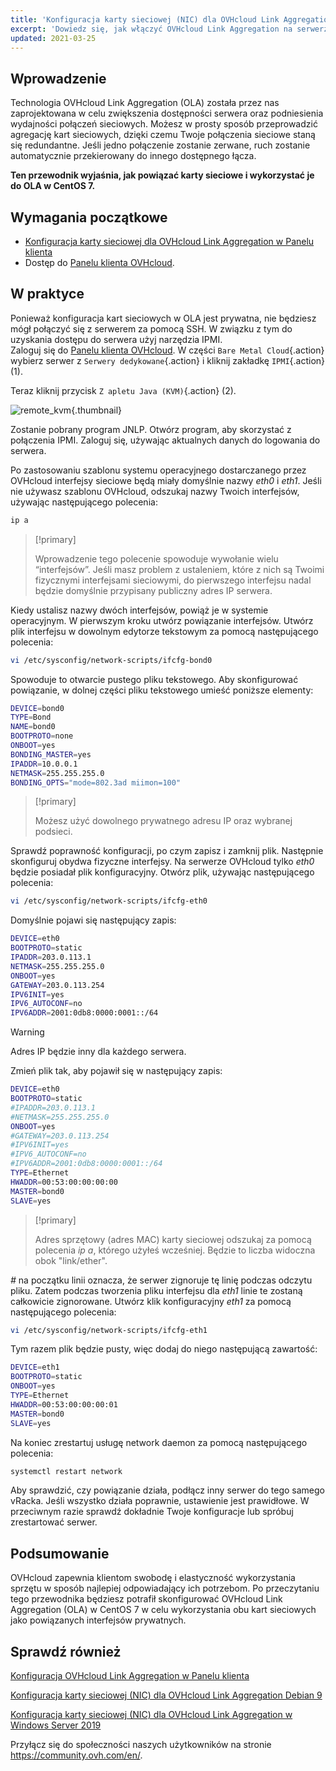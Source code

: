 ```yaml
---
title: 'Konfiguracja karty sieciowej (NIC) dla OVHcloud Link Aggregation w CentOS 7'
excerpt: 'Dowiedz się, jak włączyć OVHcloud Link Aggregation na serwerze CentOS'
updated: 2021-03-25
---
```


## Wprowadzenie

Technologia OVHcloud Link Aggregation (OLA) została przez nas zaprojektowana w celu zwiększenia dostępności serwera oraz podniesienia wydajności połączeń sieciowych. Możesz w prosty sposób przeprowadzić agregację kart sieciowych, dzięki czemu Twoje połączenia sieciowe staną się redundantne. Jeśli jedno połączenie zostanie zerwane, ruch zostanie automatycznie przekierowany do innego dostępnego łącza. 

**Ten przewodnik wyjaśnia, jak powiązać karty sieciowe i wykorzystać je do OLA w CentOS 7.**

## Wymagania początkowe

- [Konfiguracja karty sieciowej dla OVHcloud Link Aggregation w Panelu klienta](ola-enable-manager1.)
- Dostęp do [Panelu klienta OVHcloud](https://www.ovh.com/auth/?action=gotomanager&from=https://www.ovh.pl/&ovhSubsidiary=pl).

## W praktyce

Ponieważ konfiguracja kart sieciowych w OLA jest prywatna, nie będziesz mógł połączyć się z serwerem za pomocą SSH. W związku z tym do uzyskania dostępu do serwera użyj narzędzia IPMI.
<br>Zaloguj się do [Panelu klienta OVHcloud](https://www.ovh.com/auth/?action=gotomanager&from=https://www.ovh.pl/&ovhSubsidiary=pl). W części `Bare Metal Cloud`{.action} wybierz serwer z `Serwery dedykowane`{.action} i kliknij zakładkę `IPMI`{.action} (1).

Teraz kliknij przycisk `Z apletu Java (KVM)`{.action} (2).

![remote_kvm](remote_kvm2022.png){.thumbnail}

Zostanie pobrany program JNLP. Otwórz program, aby skorzystać z połączenia IPMI. Zaloguj się, używając aktualnych danych do logowania do serwera.

Po zastosowaniu szablonu systemu operacyjnego dostarczanego przez OVHcloud interfejsy sieciowe będą miały domyślnie nazwy *eth0* i *eth1*. Jeśli nie używasz szablonu OVHcloud, odszukaj nazwy Twoich interfejsów, używając następującego polecenia:

```bash
ip a
```

> [!primary]
>
> Wprowadzenie tego polecenie spowoduje wywołanie wielu “interfejsów”. Jeśli masz problem z ustaleniem, które z nich są Twoimi fizycznymi interfejsami sieciowymi, do pierwszego interfejsu nadal będzie domyślnie przypisany publiczny adres IP serwera.
>

Kiedy ustalisz nazwy dwóch interfejsów, powiąż je w systemie operacyjnym. W pierwszym kroku utwórz powiązanie interfejsów. Utwórz plik interfejsu w dowolnym edytorze tekstowym za pomocą następującego polecenia:

```bash
vi /etc/sysconfig/network-scripts/ifcfg-bond0
```

Spowoduje to otwarcie pustego pliku tekstowego. Aby skonfigurować powiązanie, w dolnej części pliku tekstowego umieść poniższe elementy:

```bash
DEVICE=bond0
TYPE=Bond
NAME=bond0
BOOTPROTO=none
ONBOOT=yes
BONDING_MASTER=yes
IPADDR=10.0.0.1
NETMASK=255.255.255.0
BONDING_OPTS="mode=802.3ad miimon=100"
```

> [!primary]
>
> Możesz użyć dowolnego prywatnego adresu IP oraz wybranej podsieci.
>

Sprawdź poprawność konfiguracji, po czym zapisz i zamknij plik. Następnie skonfiguruj obydwa fizyczne interfejsy. Na serwerze OVHcloud tylko *eth0* będzie posiadał plik konfiguracyjny. Otwórz plik, używając następującego polecenia:

```bash
vi /etc/sysconfig/network-scripts/ifcfg-eth0
```

Domyślnie pojawi się następujący zapis:

```bash
DEVICE=eth0
BOOTPROTO=static
IPADDR=203.0.113.1
NETMASK=255.255.255.0
ONBOOT=yes
GATEWAY=203.0.113.254
IPV6INIT=yes
IPV6_AUTOCONF=no
IPV6ADDR=2001:0db8:0000:0001::/64
```

> [!warning]
>
> Adres IP będzie inny dla każdego serwera.
>

Zmień plik tak, aby pojawił się w następujący zapis:

```bash
DEVICE=eth0
BOOTPROTO=static
#IPADDR=203.0.113.1
#NETMASK=255.255.255.0
ONBOOT=yes
#GATEWAY=203.0.113.254
#IPV6INIT=yes
#IPV6_AUTOCONF=no
#IPV6ADDR=2001:0db8:0000:0001::/64
TYPE=Ethernet
HWADDR=00:53:00:00:00:00
MASTER=bond0
SLAVE=yes
```

> [!primary]
>
> Adres sprzętowy (adres MAC) karty sieciowej odszukaj za pomocą polecenia *ip a*, którego użyłeś wcześniej.  Będzie to liczba widoczna obok "link/ether".
>

*#* na początku linii oznacza, że serwer zignoruje tę linię podczas odczytu pliku. Zatem podczas tworzenia pliku interfejsu dla *eth1* linie te zostaną całkowicie zignorowane. Utwórz klik konfiguracyjny *eth1* za pomocą następującego polecenia:

```bash
vi /etc/sysconfig/network-scripts/ifcfg-eth1
```

Tym razem plik będzie pusty, więc dodaj do niego następującą zawartość:

```bash
DEVICE=eth1
BOOTPROTO=static
ONBOOT=yes
TYPE=Ethernet
HWADDR=00:53:00:00:00:01
MASTER=bond0
SLAVE=yes
```

Na koniec zrestartuj usługę network daemon za pomocą następującego polecenia:

```bash
systemctl restart network
```

Aby sprawdzić, czy powiązanie działa, podłącz inny serwer do tego samego vRacka. Jeśli wszystko działa poprawnie, ustawienie jest prawidłowe. W przeciwnym razie sprawdź dokładnie Twoje konfiguracje lub spróbuj zrestartować serwer.

## Podsumowanie

OVHcloud zapewnia klientom swobodę i elastyczność wykorzystania sprzętu w sposób najlepiej odpowiadający ich potrzebom. Po przeczytaniu tego przewodnika będziesz potrafił skonfigurować OVHcloud Link Aggregation (OLA) w CentOS 7 w celu wykorzystania obu kart sieciowych jako powiązanych interfejsów prywatnych.

## Sprawdź również

[Konfiguracja OVHcloud Link Aggregation w Panelu klienta](ola-enable-manager1.)

[Konfiguracja karty sieciowej (NIC) dla OVHcloud Link Aggregation Debian 9](ola-enable-debian91.)

[Konfiguracja karty sieciowej (NIC) dla OVHcloud Link Aggregation w Windows Server 2019](ola-enable-w2k191.)

Przyłącz się do społeczności naszych użytkowników na stronie <https://community.ovh.com/en/>.
